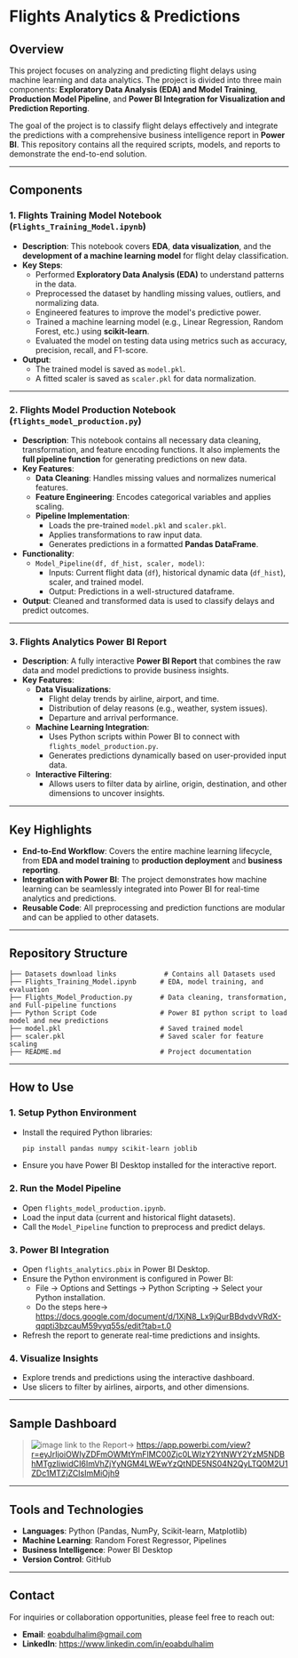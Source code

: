 # Flights Analytics & Predictions

## Overview
This project focuses on analyzing and predicting flight delays using machine learning and data analytics. The project is divided into three main components: **Exploratory Data Analysis (EDA) and Model Training**, **Production Model Pipeline**, and **Power BI Integration for Visualization and Prediction Reporting**.

The goal of the project is to classify flight delays effectively and integrate the predictions with a comprehensive business intelligence report in **Power BI**. This repository contains all the required scripts, models, and reports to demonstrate the end-to-end solution.

---

## Components

### 1. **Flights Training Model Notebook (`Flights_Training_Model.ipynb`)**
- **Description**: This notebook covers **EDA**, **data visualization**, and the **development of a machine learning model** for flight delay classification.
- **Key Steps**:
  - Performed **Exploratory Data Analysis (EDA)** to understand patterns in the data.
  - Preprocessed the dataset by handling missing values, outliers, and normalizing data.
  - Engineered features to improve the model's predictive power.
  - Trained a machine learning model (e.g., Linear Regression, Random Forest, etc.) using **scikit-learn**.
  - Evaluated the model on testing data using metrics such as accuracy, precision, recall, and F1-score.
- **Output**: 
  - The trained model is saved as `model.pkl`.
  - A fitted scaler is saved as `scaler.pkl` for data normalization.

---

### 2. **Flights Model Production Notebook (`flights_model_production.py`)**
- **Description**: This notebook contains all necessary data cleaning, transformation, and feature encoding functions. It also implements the **full pipeline function** for generating predictions on new data.
- **Key Features**:
  - **Data Cleaning**: Handles missing values and normalizes numerical features.
  - **Feature Engineering**: Encodes categorical variables and applies scaling.
  - **Pipeline Implementation**:
    - Loads the pre-trained `model.pkl` and `scaler.pkl`.
    - Applies transformations to raw input data.
    - Generates predictions in a formatted **Pandas DataFrame**.
- **Functionality**:
  - `Model_Pipeline(df, df_hist, scaler, model)`: 
    - Inputs: Current flight data (`df`), historical dynamic data (`df_hist`), scaler, and trained model.
    - Output: Predictions in a well-structured dataframe.
- **Output**: Cleaned and transformed data is used to classify delays and predict outcomes.

---

### 3. **Flights Analytics Power BI Report**
- **Description**: A fully interactive **Power BI Report** that combines the raw data and model predictions to provide business insights.
- **Key Features**:
  - **Data Visualizations**:
    - Flight delay trends by airline, airport, and time.
    - Distribution of delay reasons (e.g., weather, system issues).
    - Departure and arrival performance.
  - **Machine Learning Integration**:
    - Uses Python scripts within Power BI to connect with `flights_model_production.py`.
    - Generates predictions dynamically based on user-provided input data.
  - **Interactive Filtering**:
    - Allows users to filter data by airline, origin, destination, and other dimensions to uncover insights.

---

## Key Highlights
- **End-to-End Workflow**: Covers the entire machine learning lifecycle, from **EDA and model training** to **production deployment** and **business reporting**.
- **Integration with Power BI**: The project demonstrates how machine learning can be seamlessly integrated into Power BI for real-time analytics and predictions.
- **Reusable Code**: All preprocessing and prediction functions are modular and can be applied to other datasets.

---

## Repository Structure
```plaintext
├── Datasets download links            # Contains all Datasets used
├── Flights_Training_Model.ipynb      # EDA, model training, and evaluation
├── Flights_Model_Production.py       # Data cleaning, transformation, and Full-pipeline functions
├── Python Script Code                # Power BI python script to load model and new predictions
├── model.pkl                         # Saved trained model
├── scaler.pkl                        # Saved scaler for feature scaling
├── README.md                         # Project documentation
```

---

## How to Use

### 1. **Setup Python Environment**
- Install the required Python libraries:
  ```bash
  pip install pandas numpy scikit-learn joblib
  ```
- Ensure you have Power BI Desktop installed for the interactive report.

### 2. **Run the Model Pipeline**
- Open `flights_model_production.ipynb`.
- Load the input data (current and historical flight datasets).
- Call the `Model_Pipeline` function to preprocess and predict delays.

### 3. **Power BI Integration**
- Open `flights_analytics.pbix` in Power BI Desktop.
- Ensure the Python environment is configured in Power BI:
  - File → Options and Settings → Python Scripting → Select your Python installation.
  - Do the steps here-> https://docs.google.com/document/d/1XjN8_Lx9jQurBBdvdvVRdX-qqpti3bzcauM59vyq55s/edit?tab=t.0
- Refresh the report to generate real-time predictions and insights.

### 4. **Visualize Insights**
- Explore trends and predictions using the interactive dashboard.
- Use slicers to filter by airlines, airports, and other dimensions.

---

## Sample Dashboard
> ![image](https://github.com/user-attachments/assets/b3d66915-f8f8-4403-9dc3-861672c07181)
link to the Report-> https://app.powerbi.com/view?r=eyJrIjoiOWIyZDFmOWMtYmFlMC00Zjc0LWIzY2YtNWY2YzM5NDBhMTgzIiwidCI6ImVhZjYyNGM4LWEwYzQtNDE5NS04N2QyLTQ0M2U1ZDc1MTZjZCIsImMiOjh9
---

## Tools and Technologies
- **Languages**: Python (Pandas, NumPy, Scikit-learn, Matplotlib)
- **Machine Learning**: Random Forest Regressor, Pipelines
- **Business Intelligence**: Power BI Desktop
- **Version Control**: GitHub

---

## Contact
For inquiries or collaboration opportunities, please feel free to reach out:
- **Email**: eoabdulhalim@gmail.com
- **LinkedIn**: https://www.linkedin.com/in/eoabdulhalim

